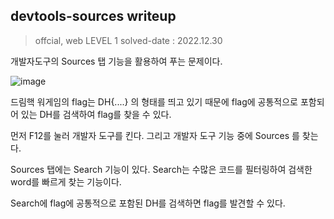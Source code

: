 ## devtools-sources writeup
>offcial, web
>LEVEL 1
>solved-date : 2022.12.30

개발자도구의 Sources 탭 기능을 활용하여 푸는 문제이다.

![image](https://github.com/sodx2/WArgAMe-WrITeUp/assets/93699099/5ca20bc8-3479-4f99-bb8a-7643e91f1e18)

드림핵 워게임의 flag는 DH{....} 의 형태를 띄고 있기 때문에 flag에 공통적으로 포함되어 있는 DH를 검색하여 flag를 찾을 수 있다.

먼저 F12를 눌러 개발자 도구를 킨다. 그리고 개발자 도구 기능 중에 Sources 를 찾는다.

Sources 탭에는 Search 기능이 있다. Search는 수많은 코드를 필터링하여 검색한 word를 빠르게 찾는 기능이다.

Search에 flag에 공통적으로 포함된 DH를 검색하면 flag를 발견할 수 있다.
